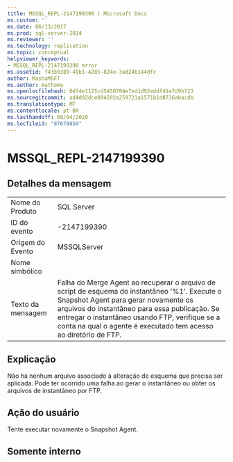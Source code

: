 ```yaml
---
title: MSSQL_REPL-2147199390 | Microsoft Docs
ms.custom: ''
ms.date: 06/13/2017
ms.prod: sql-server-2014
ms.reviewer: ''
ms.technology: replication
ms.topic: conceptual
helpviewer_keywords:
- MSSQL_REPL-2147199390 error
ms.assetid: f43b9389-49b1-4285-824e-3ad24b144dfc
author: MashaMSFT
ms.author: mathoma
ms.openlocfilehash: 0df4e1125cd5450784e7ed1d92eddfd1e7d9b723
ms.sourcegitcommit: ad4d92dce894592a259721a1571b1d8736abacdb
ms.translationtype: MT
ms.contentlocale: pt-BR
ms.lasthandoff: 08/04/2020
ms.locfileid: "87679850"
---
```

# <a name="mssql_repl-2147199390"></a>MSSQL_REPL-2147199390
    
## <a name="message-details"></a>Detalhes da mensagem  
  
|||  
|-|-|  
|Nome do Produto|SQL Server|  
|ID do evento|-2147199390|  
|Origem do Evento|MSSQLServer|  
|Nome simbólico||  
|Texto da mensagem|Falha do Merge Agent ao recuperar o arquivo de script de esquema do instantâneo '%1'. Execute o Snapshot Agent para gerar novamente os arquivos do instantâneo para essa publicação. Se entregar o instantâneo usando FTP, verifique se a conta na qual o agente é executado tem acesso ao diretório de FTP.|  
  
## <a name="explanation"></a>Explicação  
 Não há nenhum arquivo associado à alteração de esquema que precisa ser aplicada. Pode ter ocorrido uma falha ao gerar o instantâneo ou obter os arquivos de instantâneo por FTP.  
  
## <a name="user-action"></a>Ação do usuário  
 Tente executar novamente o Snapshot Agent.  
  
## <a name="internal-only"></a>Somente interno  
  
